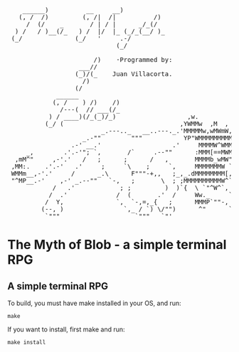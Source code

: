 <pre>
    ______)          __     __)
   (, /  /)         (, /|  /|          /)
     /  (/    _       / | / |      _/_(/
  ) /   / )__(/_   ) /  |/  |_ (_/_(__/ )_
 (_/              (_/   '     .-/
                             (_/

                       /)    ·Programmed by:
                   ___//
                  (_)/(_    Juan Villacorta.
                    /)
                  (/
             ______
            (, /    ) /)    /)
              /---(  // ___(/_
           ) / ____)(/_(_)/_)                   ,w.
          (_/ (                               ,YWMMw  ,M  ,
                         _.---.._   __..---._.'MMMMMw,wMWmW,
                    _.-""        """           YP"WMMMMMMMMMb,
                 .-' __.'                   .'     MMMMW^WMMMM;
     _,        .'.-'"; `,       /`     .--""      :MMM[==MWMW^;
  ,mM^"     ,-'.'   /   ;      ;      /   ,       MMMMb_wMW"  @\
 ,MM:.    .'.-'   .'     ;     `\    ;     `,     MMMMMMMW `"=./`-,
 WMMm__,-'.'     /      _.\      F"""-+,,   ;_,_.dMMMMMMMM[,_ / `=_}
 "^MP__.-'    ,-' _.--""   `-,   ;       \  ; ;MMMMMMMMMMW^``; __|
            /   .'            ; ;         )  )`{  \ `"^W^`,   \  :
           /  .'             /  (       .'  /     Ww._     `.  `"
          /  Y,              `,  `-,=,_{   ;      MMMP`""-,  `-._.-,
         (--, )                `,_ / `) \/"")      ^"      `-, -;"\:
          `"""                    `"""   `"'                  `---" 
</pre>

# The Myth of Blob - a simple terminal RPG
## A simple terminal RPG

To build, you must have make installed in your OS, and run:

    make
    
If you want to install, first make and run:

    make install
